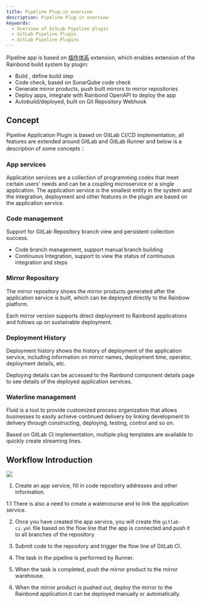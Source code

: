 ```yaml
---
title: Pipeline Plug-in overview
description: Pipeline Plug-in overview
keywords:
  - Overview of GitLab Pipeline plugin
  - GitLab Pipeline Plugin
  - GitLab Pipeline Plugins
---
```


Pipeline app is based on [插件体系](#) extension, which enables extension of the Rainbond build system by plugin:

- Build , define build step
- Code check, based on SonarQube code check
- Generate mirror products, push built mirrors to mirror repositories
- Deploy apps, integrate with Rainbond OpenAPI to deploy the app
- Autobuild/deployed, built on Git Repository Webhook

## Concept

Pipeline Application Plugin is based on GitLab CI/CD implementation, all features are extended around GitLab and GitLab Runner and below is a description of some concepts：

### App services

Application services are a collection of programming codes that meet certain users' needs and can be a coupling microservice or a single application. The application service is the smallest entity in the system and the integration, deployment and other features in the plugin are based on the application service.

### Code management

Support for GitLab Repository branch view and persistent collection success.

- Code branch management, support manual branch building
- Continuous Integration, support to view the status of continuous integration and steps

### Mirror Repository

The mirror repository shows the mirror products generated after the application service is built, which can be deployed directly to the Rainbow platform.

Each mirror version supports direct deployment to Rainbond applications and follows up on sustainable deployment.

### Deployment History

Deployment history shows the history of deployment of the application service, including information on mirror names, deployment time, operator, deployment details, etc.

Deploying details can be accessed to the Rainbond component details page to see details of the deployed application services.

### Waterline management

Fluid is a tool to provide customized process organization that allows businesses to easily achieve continued delivery by linking development to delivery through constructing, deploying, testing, control and so on.

Based on GitLab CI implementation, multiple plug templates are available to quickly create streaming lines.

## Workflow Introduction

![](https://static.goodrain.com/docs/5.11/devops/pipeine/pipeline.png)

1. Create an app service, fill in code repository addresses and other information.

1.1 There is also a need to create a watercourse and to link the application service.

2. Once you have created the app service, you will create the `gitlab-ci.yml` file based on the flow line that the app is connected and push it to all branches of the repository

3. Submit code to the repository and trigger the flow line of GitLab CI.

4. The task in the pipeline is performed by Runner.

5. When the task is completed, push the mirror product to the mirror warehouse.

6. When the mirror product is pushed out, deploy the mirror to the Rainbond application.It can be deployed manually or automatically.
